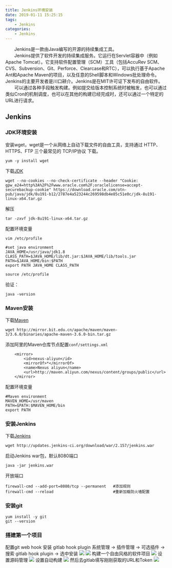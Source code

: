 ```yaml
---
title: Jenkins环境安装
date: 2019-01-11 15:25:15
tags:
    - Jenkins
categories:
    - Jenkins
---
```

　　Jenkins是一款由Java编写的开源的持续集成工具。  
　　Jenkins提供了软件开发的持续集成服务。它运行在Servlet容器中（例如Apache Tomcat）。它支持软件配置管理（SCM）工具（包括AccuRev SCM、CVS、Subversion、Git、Perforce、Clearcase和RTC），可以执行基于Apache Ant和Apache Maven的项目，以及任意的Shell脚本和Windows批处理命令。Jenkins的主要开发者是川口耕介。Jenkins是在MIT许可证下发布的自由软件。  
　　可以通过各种手段触发构建。例如提交给版本控制系统时被触发，也可以通过类似Cron的机制调度，也可以在其他的构建已经完成时，还可以通过一个特定的URL进行请求。
<!-- more -->
## Jenkins
### JDK环境安装
安装wget，wget是一个从网络上自动下载文件的自由工具，支持通过 HTTP、HTTPS、FTP 三个最常见的 TCP/IP协议 下载。
```
yum -y install wget
```
下载[JDK](https://www.oracle.com/technetwork/java/javase/downloads/jdk8-downloads-2133151.html)
```
wget --no-cookies --no-check-certificate --header "Cookie: gpw_e24=http%3A%2F%2Fwww.oracle.com%2F;oraclelicense=accept-securebackup-cookie" https://download.oracle.com/otn-pub/java/jdk/8u191-b12/2787e4a523244c269598db4e85c51e0c/jdk-8u191-linux-x64.tar.gz
```
解压
```
tar -zxvf jdk-8u191-linux-x64.tar.gz
```
配置环境变量
```
vim /etc/profile

#set java environment
JAVA_HOME=/usr/java/jdk1.8
CLASS_PATH=$JAVA_HOME/lib/dt.jar:$JAVA_HOME/lib/tools.jar
PATH=$JAVA_HOME/bin:$PATH
export PATH JAVA_HOME CLASS_PATH

source /etc/profile
```
验证：
```
java -version
```
### Maven安装
下载[Maven](http://mirror.bit.edu.cn/apache/maven/maven-3/)
```
wget http://mirror.bit.edu.cn/apache/maven/maven-3/3.6.0/binaries/apache-maven-3.6.0-bin.tar.gz
```
添加阿里的Maven仓库节点配置`conf/settings.xml`
```
    <mirror>
        <id>nexus-aliyun</id>
        <mirrorOf>*</mirrorOf>
        <name>Nexus aliyun</name>
        <url>http://maven.aliyun.com/nexus/content/groups/public</url>
    </mirror> 
```
配置环境变量
```
#Maven environment
MAVEN_HOME=/usr/maven
PATH=$PATH:$MAVEN_HOME/bin
export PATH
```
### 安装Jenkins
下载[Jenkins](http://updates.jenkins-ci.org/download/war/)
```
wget http://updates.jenkins-ci.org/download/war/2.157/jenkins.war
```
启动Jenkins war包，默认8080端口
```
java -jar jenkins.war
```
开放端口
```
firewall-cmd --add-port=8080/tcp --permanent   #添加规则
firewall-cmd --reload                          #重新加载防火墙配置
```
### 安装git
```
yum install -y git
git --version
```
### 搭建第一个项目
配置git web hook 安装 gitlab hook plugin 系统管理 -> 插件管理 -> 可选插件 -> 搜索 gitlab hook plugin -> 选中安装 
![](https://github.com/zhaoyangmushiyi/hexo-zhaoyangmushiyi/tree/master/public/images/uploads/jenkins0)
![](https://github.com/zhaoyangmushiyi/hexo-zhaoyangmushiyi/tree/master/public/images/uploads/jenkins1)
构建一个自由风格的软件项目 
![](https://github.com/zhaoyangmushiyi/hexo-zhaoyangmushiyi/tree/master/public/images/uploads/jenkins2)
设置源码管理
![](https://github.com/zhaoyangmushiyi/hexo-zhaoyangmushiyi/tree/master/public/images/uploads/jenkins3)
设置自动构建
![](https://github.com/zhaoyangmushiyi/hexo-zhaoyangmushiyi/tree/master/public/images/uploads/jenkins4)
然后去gitlab填写刚刚获取的URL和Token
![](https://github.com/zhaoyangmushiyi/hexo-zhaoyangmushiyi/tree/master/public/images/uploads/jenkins5)